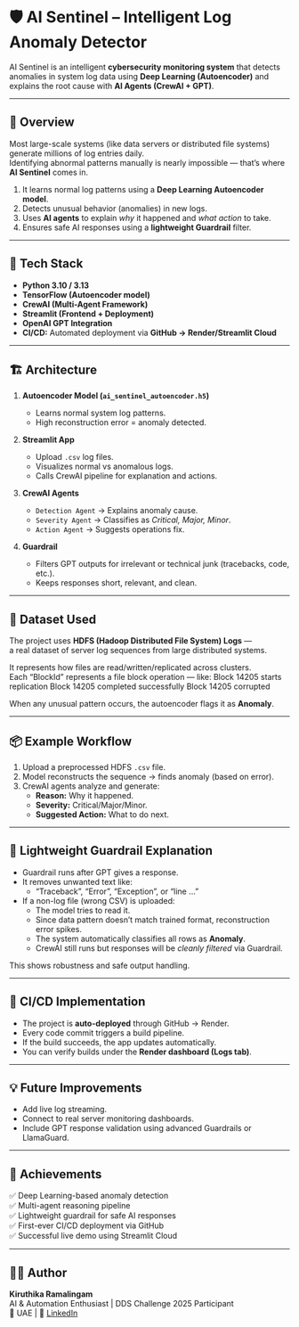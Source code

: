 # 🛡️ AI Sentinel – Intelligent Log Anomaly Detector

AI Sentinel is an intelligent **cybersecurity monitoring system** that detects anomalies in system log data using **Deep Learning (Autoencoder)** and explains the root cause with **AI Agents (CrewAI + GPT)**.

---

## 🚀 Overview

Most large-scale systems (like data servers or distributed file systems) generate millions of log entries daily.  
Identifying abnormal patterns manually is nearly impossible — that’s where **AI Sentinel** comes in.

1. It learns normal log patterns using a **Deep Learning Autoencoder model**.
2. Detects unusual behavior (anomalies) in new logs.
3. Uses **AI agents** to explain *why* it happened and *what action* to take.
4. Ensures safe AI responses using a **lightweight Guardrail** filter.

---

## 🧠 Tech Stack

- **Python 3.10 / 3.13**
- **TensorFlow (Autoencoder model)**
- **CrewAI (Multi-Agent Framework)**
- **Streamlit (Frontend + Deployment)**
- **OpenAI GPT Integration**
- **CI/CD:** Automated deployment via **GitHub → Render/Streamlit Cloud**

---

## 🏗️ Architecture

1. **Autoencoder Model (`ai_sentinel_autoencoder.h5`)**
   - Learns normal system log patterns.
   - High reconstruction error = anomaly detected.

2. **Streamlit App**
   - Upload `.csv` log files.
   - Visualizes normal vs anomalous logs.
   - Calls CrewAI pipeline for explanation and actions.

3. **CrewAI Agents**
   - `Detection Agent` → Explains anomaly cause.
   - `Severity Agent` → Classifies as *Critical, Major, Minor*.
   - `Action Agent` → Suggests operations fix.

4. **Guardrail**
   - Filters GPT outputs for irrelevant or technical junk (tracebacks, code, etc.).
   - Keeps responses short, relevant, and clean.

---

## 🧩 Dataset Used

The project uses **HDFS (Hadoop Distributed File System) Logs** —  
a real dataset of server log sequences from large distributed systems.  

It represents how files are read/written/replicated across clusters.  
Each “BlockId” represents a file block operation — like:
Block 14205 starts replication
Block 14205 completed successfully
Block 14205 corrupted

When any unusual pattern occurs, the autoencoder flags it as **Anomaly**.

---

## 📦 Example Workflow

1. Upload a preprocessed HDFS `.csv` file.
2. Model reconstructs the sequence → finds anomaly (based on error).
3. CrewAI agents analyze and generate:
   - **Reason:** Why it happened.
   - **Severity:** Critical/Major/Minor.
   - **Suggested Action:** What to do next.

---

## 🧩 Lightweight Guardrail Explanation

- Guardrail runs after GPT gives a response.
- It removes unwanted text like:
  - “Traceback”, “Error”, “Exception”, or “line …”
- If a non-log file (wrong CSV) is uploaded:
  - The model tries to read it.
  - Since data pattern doesn’t match trained format, reconstruction error spikes.
  - The system automatically classifies all rows as **Anomaly**.
  - CrewAI still runs but responses will be *cleanly filtered* via Guardrail.

This shows robustness and safe output handling.

---

## 🔁 CI/CD Implementation

- The project is **auto-deployed** through GitHub → Render.
- Every code commit triggers a build pipeline.
- If the build succeeds, the app updates automatically.
- You can verify builds under the **Render dashboard (Logs tab)**.

---

## 💡 Future Improvements

- Add live log streaming.
- Connect to real server monitoring dashboards.
- Include GPT response validation using advanced Guardrails or LlamaGuard.

---

## 🙌 Achievements

✅ Deep Learning-based anomaly detection  
✅ Multi-agent reasoning pipeline  
✅ Lightweight guardrail for safe AI responses  
✅ First-ever CI/CD deployment via GitHub  
✅ Successful live demo using Streamlit Cloud

---

## 🧑‍💻 Author

**Kiruthika Ramalingam**  
AI & Automation Enthusiast | DDS Challenge 2025 Participant  
📍 UAE | 🔗 [LinkedIn](https://linkedin.com/in/kiruthikaramalingam)
